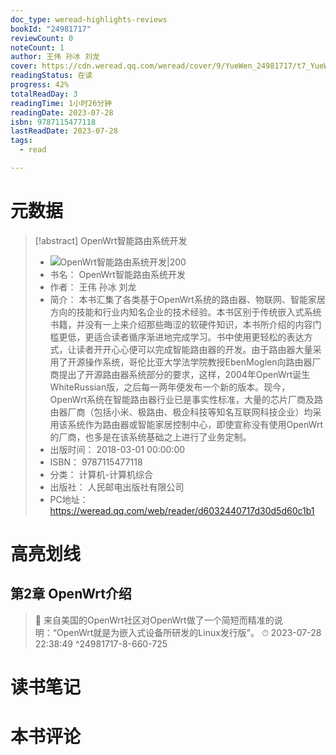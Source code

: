 ```yaml
---
doc_type: weread-highlights-reviews
bookId: "24981717"
reviewCount: 0
noteCount: 1
author: 王伟 孙冰 刘龙
cover: https://cdn.weread.qq.com/weread/cover/9/YueWen_24981717/t7_YueWen_24981717.jpg
readingStatus: 在读
progress: 42%
totalReadDay: 3
readingTime: 1小时26分钟
readingDate: 2023-07-28
isbn: 9787115477118
lastReadDate: 2023-07-28
tags:
  - read

---
```

# 元数据
> [!abstract] OpenWrt智能路由系统开发
> - ![ OpenWrt智能路由系统开发|200](https://cdn.weread.qq.com/weread/cover/9/YueWen_24981717/t7_YueWen_24981717.jpg)
> - 书名： OpenWrt智能路由系统开发
> - 作者： 王伟 孙冰 刘龙
> - 简介： 本书汇集了各类基于OpenWrt系统的路由器、物联网、智能家居方向的技能和行业内知名企业的技术经验。本书区别于传统嵌入式系统书籍，并没有一上来介绍那些晦涩的软硬件知识，本书所介绍的内容门槛更低，更适合读者循序渐进地完成学习。书中使用更轻松的表达方式，让读者开开心心便可以完成智能路由器的开发。由于路由器大量采用了开源操作系统，哥伦比亚大学法学院教授EbenMoglen向路由器厂商提出了开源路由器系统部分的要求，这样，2004年OpenWrt诞生WhiteRussian版，之后每一两年便发布一个新的版本。现今，OpenWrt系统在智能路由器行业已是事实性标准，大量的芯片厂商及路由器厂商（包括小米、极路由、极企科技等知名互联网科技企业）均采用该系统作为路由器或智能家居控制中心，即使宣称没有使用OpenWrt的厂商，也多是在该系统基础之上进行了业务定制。
> - 出版时间： 2018-03-01 00:00:00
> - ISBN： 9787115477118
> - 分类： 计算机-计算机综合
> - 出版社： 人民邮电出版社有限公司
> - PC地址：https://weread.qq.com/web/reader/d6032440717d30d5d60c1b1

# 高亮划线

## 第2章 OpenWrt介绍

> 📌 来自美国的OpenWrt社区对OpenWrt做了一个简短而精准的说明：“OpenWrt就是为嵌入式设备所研发的Linux发行版”。 
> ⏱ 2023-07-28 22:38:49 ^24981717-8-660-725

# 读书笔记

# 本书评论

